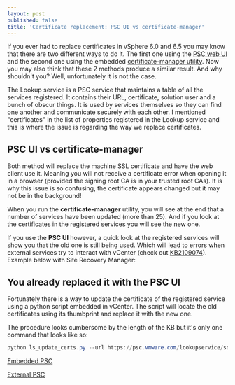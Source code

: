 ```yaml
---
layout: post
published: false
title: 'Certificate replacement: PSC UI vs certificate-manager'
---
```

If you ever had to replace certificates in vSphere 6.0 and 6.5 you may know that there are two different ways to do it. The first one using the [PSC web UI](https://docs.vmware.com/en/VMware-vSphere/6.5/com.vmware.psc.doc/GUID-FEEAB88E-D888-403F-AA62-1074585F7FEB.html) and the second one using the embedded [certificate-manager utility](https://docs.vmware.com/en/VMware-vSphere/6.7/com.vmware.psc.doc/GUID-0CBFCF72-C6AD-4CF0-BF44-F4414BBDD91C.html). Now you may also think that these 2 methods produce a similar result. And why shouldn't you? Well, unfortunately it is not the case.

The Lookup service is a PSC service that maintains a table of all the services registered. It contains their URL, certificate, solution user and a bunch of obscur things. It is used by services themselves so they can find one another and communicate securely with each other. I mentioned "certificates" in the list of properties registered in the Lookup service and this is where the issue is regarding the way we replace certificates.

## PSC UI vs certificate-manager

Both method will replace the machine SSL certificate and have the web client use it. Meaning you will not receive a certificate error when opening it in a browser (provided the signing root CA is in your trusted root CAs). It is why this issue is so confusing, the certificate appears changed but it may not be in the background!

When you run the **certificate-manager** utility, you will see at the end that a number of services have been updated (more than 25). And if you look at the certificates in the registered services you will see the new one.

If you use the **PSC UI** however, a quick look at the registered services will show you that the old one is still being used. Which will lead to errors when external services try to interact with vCenter (check out [KB2109074](https://kb.vmware.com/s/article/2109074?lang=en_US)). Example below with Site Recovery Manager:

## You already replaced it with the PSC UI

Fortunately there is a way to update the certificate of the registered service using a python script embedded in vCenter. The script will locate the old certificates using its thumbprint and replace it with the new one.

The procedure looks cumbersome by the length of the KB but it's only one command that looks like so:

```Powershell
python ls_update_certs.py --url https://psc.vmware.com/lookupservice/sdk --fingerprint 11:11:AF:D8:CF:27:6B:EF:F7:49:20:3E:D7:90:8C:F6:A0:A2:E2:30 --certfile /certificates/new_machine.crt --user Administrator@vsphere.local --password "Password"
```

[Embedded PSC](https://kb.vmware.com/s/article/2121689?ui-force-components-controllers-hostConfig.HostConfig.getConfigData=1&r=2&other.KM_Utility.getArticleDetails=1&other.KM_Utility.getArticleMetadata=1&other.KM_Utility.getAllTranslatedLanguages=1&ui-comm-runtime-components-aura-components-siteforce-qb.Quarterback.validateRoute=1)

[External PSC](https://kb.vmware.com/s/article/2121701?ui-force-components-controllers-hostConfig.HostConfig.getConfigData=1&r=2&other.KM_Utility.getArticleDetails=1&other.KM_Utility.getArticleMetadata=1&other.KM_Utility.getAllTranslatedLanguages=1&ui-comm-runtime-components-aura-components-siteforce-qb.Quarterback.validateRoute=1)
